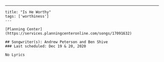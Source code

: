 ---
    title: "Is He Worthy"
    tags: ['worthiness']
    ---

    [Planning Center](https://services.planningcenteronline.com/songs/17091632)

    ## Songwriter(s): Andrew Peterson and Ben Shive
    ### Last scheduled: Dec 19 & 20, 2020          

    No Lyrics
    